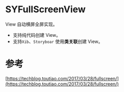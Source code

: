 # SYFullScreenView

View 自动横屏全屏实现。

- 支持纯代码创建 View。
- 支持`Xib`、`Storyboar` 使用**类关联**创建 View。


# 参考
[https://techblog.toutiao.com/2017/03/28/fullscreen/](https://techblog.toutiao.com/2017/03/28/fullscreen/)